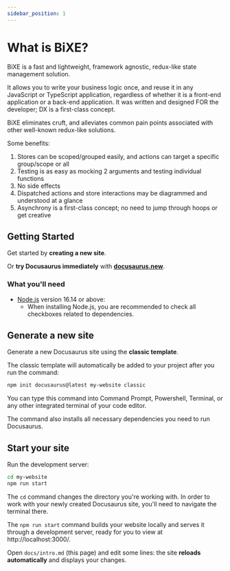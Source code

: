 ```yaml
---
sidebar_position: 1
---
```


# What is BiXE?

BiXE is a fast and lightweight, framework agnostic, redux-like state management solution.

It allows you to write your business logic once, and reuse it in any JavaScript or TypeScript application, regardless of whether it is a front-end application or a back-end application. It was written and designed FOR the developer; DX is a first-class concept. 

BiXE eliminates cruft, and alleviates common pain points associated with other well-known redux-like solutions.

Some benefits:
1. Stores can be scoped/grouped easily, and actions can target a specific group/scope or all
2. Testing is as easy as mocking 2 arguments and testing individual functions
3. No side effects
4. Dispatched actions and store interactions may be diagrammed and understood at a glance
5. Asynchrony is a first-class concept; no need to jump through hoops or get creative

## Getting Started

Get started by **creating a new site**.

Or **try Docusaurus immediately** with **[docusaurus.new](https://docusaurus.new)**.

### What you'll need

- [Node.js](https://nodejs.org/en/download/) version 16.14 or above:
  - When installing Node.js, you are recommended to check all checkboxes related to dependencies.

## Generate a new site

Generate a new Docusaurus site using the **classic template**.

The classic template will automatically be added to your project after you run the command:

```bash
npm init docusaurus@latest my-website classic
```

You can type this command into Command Prompt, Powershell, Terminal, or any other integrated terminal of your code editor.

The command also installs all necessary dependencies you need to run Docusaurus.

## Start your site

Run the development server:

```bash
cd my-website
npm run start
```

The `cd` command changes the directory you're working with. In order to work with your newly created Docusaurus site, you'll need to navigate the terminal there.

The `npm run start` command builds your website locally and serves it through a development server, ready for you to view at http://localhost:3000/.

Open `docs/intro.md` (this page) and edit some lines: the site **reloads automatically** and displays your changes.
